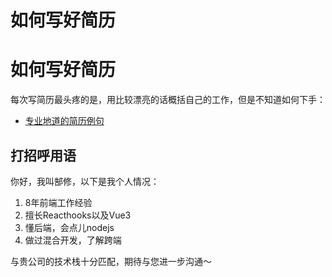 # 如何写好简历

# 如何写好简历

每次写简历最头疼的是，用比较漂亮的话概括自己的工作，但是不知道如何下手：

- [专业地道的简历例句](https://github.com/resumejob/awesome-resume)

## 打招呼用语

你好，我叫郜修，以下是我个人情况：

1. 8年前端工作经验
2. 擅长Reacthooks以及Vue3
3. 懂后端，会点儿nodejs
4. 做过混合开发，了解跨端

与贵公司的技术栈十分匹配，期待与您进一步沟通～